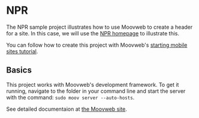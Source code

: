 # NPR

The NPR sample project illustrates how to use Moovweb to create a header for a site. In this case, we will use the [NPR homepage](http://npr.org) to illustrate this.

You can follow how to create this project with Moovweb's [starting mobile sites tutorial](http://beta.moovweb.com/learn/training/mobile/mobile_site).

## Basics

This project works with Moovweb's development framework. To get it running, navigate to the folder in your command line and start the server with the command: `sudo moov server --auto-hosts`.

See detailed documentaion at [the Moovweb site](http://beta.moovweb.com).